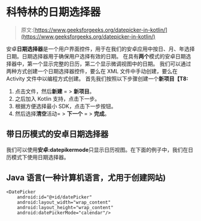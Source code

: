 # 科特林的日期选择器

> 原文:[https://www.geeksforgeeks.org/datepicker-in-kotlin/](https://www.geeksforgeeks.org/datepicker-in-kotlin/)

安卓**日期选择器**是一个用户界面控件，用于在我们的安卓应用中按日、月、年选择日期。日期选择器用于确保用户选择有效的日期。
在具有**两个**模式的安卓日期选择器中，第一个显示完整的日历，第二个显示微调视图中的日期。
我们可以通过两种方式创建一个日期选择器控件，要么在 XML 文件中手动创建，要么在 Activity 文件中以编程方式创建。
首先我们按照以下步骤创建一个**新项目【T8:** 

1.  点击文件，然后**新建** = > **新项目**。
2.  之后加入 Kotlin 支持，点击下一步。
3.  根据方便选择最小 SDK，点击下一步按钮。
4.  然后选择**清空**活动= > **下一个** = > **完成**。

## 带日历模式的安卓日期选择器

我们可以使用**安卓:datepikermode**只显示日历视图。在下面的例子中，我们在日历模式下使用日期选择器。

## Java 语言(一种计算机语言，尤用于创建网站)

```
<DatePicker
    android:id="@+id/datePicker"
    android:layout_width="wrap_content"
    android:layout_height="wrap_content"
    android:datePickerMode="calendar"/>
```